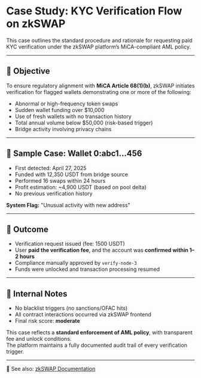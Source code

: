 # Case Study: KYC Verification Flow on zkSWAP

This case outlines the standard procedure and rationale for requesting paid KYC verification under the zkSWAP platform’s MiCA-compliant AML policy.

---

## 🎯 Objective

To ensure regulatory alignment with **MiCA Article 68(1)(b)**, zkSWAP initiates verification for flagged wallets demonstrating one or more of the following:

- Abnormal or high-frequency token swaps  
- Sudden wallet funding over $10,000  
- Use of fresh wallets with no transaction history  
- Total annual volume below $50,000 (risk-based trigger)  
- Bridge activity involving privacy chains

---

## 👤 Sample Case: Wallet 0:abc1...456

- First detected: April 27, 2025  
- Funded with 12,350 USDT from bridge source  
- Performed 16 swaps within 24 hours  
- Profit estimation: ~4,900 USDT (based on pool delta)  
- No previous verification history

**System Flag:** "Unusual activity with new address"

---

## 🧾 Outcome

- Verification request issued (fee: 1500 USDT)  
- User **paid the verification fee**, and the account was **confirmed within 1–2 hours**  
- Compliance manually approved by `verify-node-3`  
- Funds were unlocked and transaction processing resumed

---

## 📘 Internal Notes

- No blacklist triggers (no sanctions/OFAC hits)  
- All contract interactions occurred via zkSWAP frontend  
- Final risk score: **moderate**

This case reflects a **standard enforcement of AML policy**, with transparent fee and unlock conditions.  
The platform maintains a fully documented audit trail of every verification trigger.

---

📎 See also: [zkSWAP Documentation](https://dex-legal.gitbook.io/zkswap-documentation)
